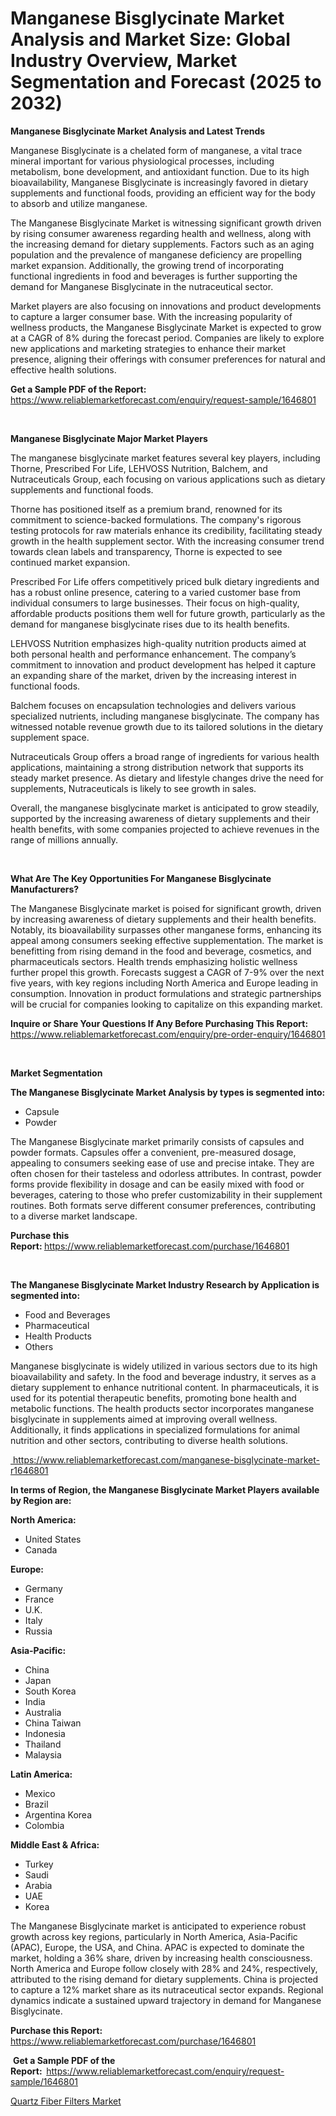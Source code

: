<p><h1>Manganese Bisglycinate Market Analysis and Market Size: Global Industry Overview, Market Segmentation and Forecast (2025 to 2032)</h1></p><p><strong>Manganese Bisglycinate Market Analysis and Latest Trends</strong></p>
<p><p>Manganese Bisglycinate is a chelated form of manganese, a vital trace mineral important for various physiological processes, including metabolism, bone development, and antioxidant function. Due to its high bioavailability, Manganese Bisglycinate is increasingly favored in dietary supplements and functional foods, providing an efficient way for the body to absorb and utilize manganese. </p><p>The Manganese Bisglycinate Market is witnessing significant growth driven by rising consumer awareness regarding health and wellness, along with the increasing demand for dietary supplements. Factors such as an aging population and the prevalence of manganese deficiency are propelling market expansion. Additionally, the growing trend of incorporating functional ingredients in food and beverages is further supporting the demand for Manganese Bisglycinate in the nutraceutical sector.</p><p>Market players are also focusing on innovations and product developments to capture a larger consumer base. With the increasing popularity of wellness products, the Manganese Bisglycinate Market is expected to grow at a CAGR of 8% during the forecast period. Companies are likely to explore new applications and marketing strategies to enhance their market presence, aligning their offerings with consumer preferences for natural and effective health solutions.</p></p>
<p><strong>Get a Sample PDF of the Report:&nbsp;</strong> <a href="https://www.reliablemarketforecast.com/enquiry/request-sample/1646801?utm_campaign=1097&utm_medium=2&utm_source=Github&utm_content=ia&utm_term=31012025&utm_id=manganese-bisglycinate">https://www.reliablemarketforecast.com/enquiry/request-sample/1646801</a></p>
<p>&nbsp;</p>
<p><strong>Manganese Bisglycinate Major Market Players</strong></p>
<p><p>The manganese bisglycinate market features several key players, including Thorne, Prescribed For Life, LEHVOSS Nutrition, Balchem, and Nutraceuticals Group, each focusing on various applications such as dietary supplements and functional foods. </p><p>Thorne has positioned itself as a premium brand, renowned for its commitment to science-backed formulations. The company's rigorous testing protocols for raw materials enhance its credibility, facilitating steady growth in the health supplement sector. With the increasing consumer trend towards clean labels and transparency, Thorne is expected to see continued market expansion.</p><p>Prescribed For Life offers competitively priced bulk dietary ingredients and has a robust online presence, catering to a varied customer base from individual consumers to large businesses. Their focus on high-quality, affordable products positions them well for future growth, particularly as the demand for manganese bisglycinate rises due to its health benefits.</p><p>LEHVOSS Nutrition emphasizes high-quality nutrition products aimed at both personal health and performance enhancement. The company’s commitment to innovation and product development has helped it capture an expanding share of the market, driven by the increasing interest in functional foods.</p><p>Balchem focuses on encapsulation technologies and delivers various specialized nutrients, including manganese bisglycinate. The company has witnessed notable revenue growth due to its tailored solutions in the dietary supplement space.</p><p>Nutraceuticals Group offers a broad range of ingredients for various health applications, maintaining a strong distribution network that supports its steady market presence. As dietary and lifestyle changes drive the need for supplements, Nutraceuticals is likely to see growth in sales.</p><p>Overall, the manganese bisglycinate market is anticipated to grow steadily, supported by the increasing awareness of dietary supplements and their health benefits, with some companies projected to achieve revenues in the range of millions annually.</p></p>
<p>&nbsp;</p>
<p><strong>What Are The Key Opportunities For Manganese Bisglycinate Manufacturers?</strong></p>
<p><p>The Manganese Bisglycinate market is poised for significant growth, driven by increasing awareness of dietary supplements and their health benefits. Notably, its bioavailability surpasses other manganese forms, enhancing its appeal among consumers seeking effective supplementation. The market is benefitting from rising demand in the food and beverage, cosmetics, and pharmaceuticals sectors. Health trends emphasizing holistic wellness further propel this growth. Forecasts suggest a CAGR of 7-9% over the next five years, with key regions including North America and Europe leading in consumption. Innovation in product formulations and strategic partnerships will be crucial for companies looking to capitalize on this expanding market.</p></p>
<p><strong>Inquire or Share Your Questions If Any Before Purchasing This Report:</strong> <a href="https://www.reliablemarketforecast.com/enquiry/pre-order-enquiry/1646801?utm_campaign=1097&utm_medium=2&utm_source=Github&utm_content=ia&utm_term=31012025&utm_id=manganese-bisglycinate">https://www.reliablemarketforecast.com/enquiry/pre-order-enquiry/1646801</a></p>
<p>&nbsp;</p>
<p><strong>Market Segmentation</strong></p>
<p><strong>The Manganese Bisglycinate Market Analysis by types is segmented into:</strong></p>
<p><ul><li>Capsule</li><li>Powder</li></ul></p>
<p><p>The Manganese Bisglycinate market primarily consists of capsules and powder formats. Capsules offer a convenient, pre-measured dosage, appealing to consumers seeking ease of use and precise intake. They are often chosen for their tasteless and odorless attributes. In contrast, powder forms provide flexibility in dosage and can be easily mixed with food or beverages, catering to those who prefer customizability in their supplement routines. Both formats serve different consumer preferences, contributing to a diverse market landscape.</p></p>
<p><strong>Purchase this Report:&nbsp;</strong><a href="https://www.reliablemarketforecast.com/purchase/1646801?utm_campaign=1097&utm_medium=2&utm_source=Github&utm_content=ia&utm_term=31012025&utm_id=manganese-bisglycinate">https://www.reliablemarketforecast.com/purchase/1646801</a></p>
<p>&nbsp;</p>
<p><strong>The Manganese Bisglycinate Market Industry Research by Application is segmented into:</strong></p>
<p><ul><li>Food and Beverages</li><li>Pharmaceutical</li><li>Health Products</li><li>Others</li></ul></p>
<p><p>Manganese bisglycinate is widely utilized in various sectors due to its high bioavailability and safety. In the food and beverage industry, it serves as a dietary supplement to enhance nutritional content. In pharmaceuticals, it is used for its potential therapeutic benefits, promoting bone health and metabolic functions. The health products sector incorporates manganese bisglycinate in supplements aimed at improving overall wellness. Additionally, it finds applications in specialized formulations for animal nutrition and other sectors, contributing to diverse health solutions.</p></p>
<p><a href="https://www.reliablemarketforecast.com/manganese-bisglycinate-market-r1646801?utm_campaign=1097&utm_medium=2&utm_source=Github&utm_content=ia&utm_term=31012025&utm_id=manganese-bisglycinate">&nbsp;https://www.reliablemarketforecast.com/manganese-bisglycinate-market-r1646801</a></p>
<p><strong>In terms of Region, the Manganese Bisglycinate Market Players available by Region are:</strong></p>
<p>
    <p> <strong> North America: </strong>
        <ul>
            <li>United States</li>
            <li>Canada</li>
        </ul>
        </p> 
    <p> <strong> Europe: </strong>
        <ul>
            <li>Germany</li>
            <li>France</li>
            <li>U.K.</li>
            <li>Italy</li>
            <li>Russia</li>
        </ul>
        </p> 
    <p> <strong> Asia-Pacific: </strong>
        <ul>
            <li>China</li>
            <li>Japan</li>
            <li>South Korea</li>
            <li>India</li>
            <li>Australia</li>
            <li>China Taiwan</li>
            <li>Indonesia</li>
            <li>Thailand</li>
            <li>Malaysia</li>
        </ul>
        </p> 
    <p> <strong> Latin America: </strong>
        <ul>
            <li>Mexico</li>
            <li>Brazil</li>
            <li>Argentina Korea</li>
            <li>Colombia</li>
        </ul>
        </p> 
    <p> <strong> Middle East & Africa: </strong>
        <ul>
            <li>Turkey</li>
            <li>Saudi</li>
            <li>Arabia</li>
            <li>UAE</li>
            <li>Korea</li>
        </ul>
    </p>
    </p>
<p><p>The Manganese Bisglycinate market is anticipated to experience robust growth across key regions, particularly in North America, Asia-Pacific (APAC), Europe, the USA, and China. APAC is expected to dominate the market, holding a 36% share, driven by increasing health consciousness. North America and Europe follow closely with 28% and 24%, respectively, attributed to the rising demand for dietary supplements. China is projected to capture a 12% market share as its nutraceutical sector expands. Regional dynamics indicate a sustained upward trajectory in demand for Manganese Bisglycinate.</p></p>
<p><strong>Purchase this Report: </strong><a href="https://www.reliablemarketforecast.com/purchase/1646801?utm_campaign=1097&utm_medium=2&utm_source=Github&utm_content=ia&utm_term=31012025&utm_id=manganese-bisglycinate">https://www.reliablemarketforecast.com/purchase/1646801</a></p>
<p>&nbsp;<strong>Get a Sample PDF of the Report:&nbsp;&nbsp;</strong><a href="https://www.reliablemarketforecast.com/enquiry/request-sample/1646801?utm_campaign=1097&utm_medium=2&utm_source=Github&utm_content=ia&utm_term=31012025&utm_id=manganese-bisglycinate">https://www.reliablemarketforecast.com/enquiry/request-sample/1646801</a></p>
<p><strong></strong></p>
<p><p><a href="https://github.com/castoriffic/Market-Research-Report-List-5/blob/main/quartz-fiber-filters-market.md?utm_campaign=1097&utm_medium=2&utm_source=Github&utm_content=ia&utm_term=31012025&utm_id=manganese-bisglycinate">Quartz Fiber Filters Market</a></p></p>